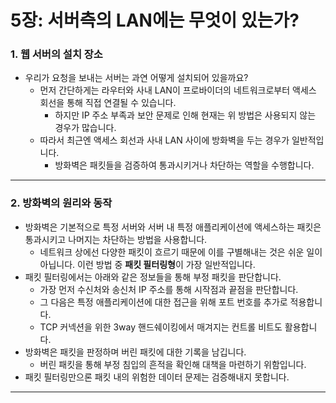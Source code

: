 # 5장: 서버측의 LAN에는 무엇이 있는가?

### 1. 웹 서버의 설치 장소

- 우리가 요청을 보내는 서버는 과연 어떻게 설치되어 있을까요?
    - 먼저 간단하게는 라우터와 사내 LAN이 프로바이더의 네트워크로부터 액세스 회선을 통해 직접 연결될 수 있습니다.
        - 하지만 IP 주소 부족과 보안 문제로 인해 현재는 위 방법은 사용되지 않는 경우가 많습니다.
    - 따라서 최근엔 액세스 회선과 사내 LAN 사이에 방화벽을 두는 경우가 일반적입니다.
        - 방화벽은 패킷들을 검증하여 통과시키거나 차단하는 역할을 수행합니다.

---

### 2. 방화벽의 원리와 동작

- 방화벽은 기본적으로 특정 서버와 서버 내 특정 애플리케이션에 액세스하는 패킷은 통과시키고 나머지는 차단하는 방법을 사용합니다.
    - 네트워크 상에선 다양한 패킷이 흐르기 때문에 이를 구별해내는 것은 쉬운 일이 아닙니다. 이런 방법 중 **패킷 필터링형**이 가장 일반적입니다.
- 패킷 필터링에서는 아래와 같은 정보들을 통해 부정 패킷을 판단합니다.
    - 가장 먼저 수신처와 송신처 IP 주소를 통해 시작점과 끝점을 판단합니다.
    - 그 다음은 특정 애플리케이션에 대한 접근을 위해 포트 번호를 추가로 적용합니다.
    - TCP 커넥션을 위한 3way 핸드쉐이킹에서 매겨지는 컨트롤 비트도 활용합니다.
- 방화벽은 패킷을 판정하며 버린 패킷에 대한 기록을 남깁니다.
    - 버린 패킷을 통해 부정 침입의 흔적을 확인해 대책을 마련하기 위함입니다.
- 패킷 필터링만으론 패킷 내의 위험한 데이터 문제는 검증해내지 못합니다.

---